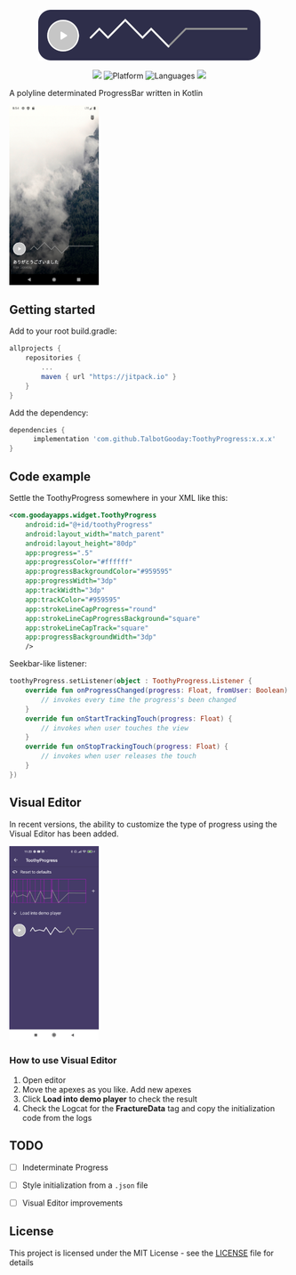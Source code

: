 <a href="https://helpcrunch.com/"><p align="center"><img alt="flow" width="400" src="/screenshots/2.png"></p></a>

<p align=center>
<a href="https://jitpack.io/#TalbotGooday/ToothyProgress"><img src="https://jitpack.io/v/TalbotGooday/ToothyProgress.svg" /></a>
<img alt="Platform" src="https://img.shields.io/badge/platforms-Android-green.svg" />
<img alt="Languages" src="https://img.shields.io/badge/languages-Kotlin-F18E33.svg" />
<a href="https://www.apache.org/licenses/LICENSE-2.0.html"><img src="http://img.shields.io/badge/license-MIT-green.svg?style=flat" /></a>
</p>

A polyline determinated ProgressBar written in Kotlin

<p><img src="/screenshots/Screenshot_1599544460.png" width=32%/></p>

## Getting started

Add to your root build.gradle:
```Groovy
allprojects {
	repositories {
	    ...
	    maven { url "https://jitpack.io" }
	}
}
```

Add the dependency:
```Groovy
dependencies {
      implementation 'com.github.TalbotGooday:ToothyProgress:x.x.x'
}
```

## Code example

Settle the ToothyProgress somewhere in your XML like this:

```xml
<com.goodayapps.widget.ToothyProgress
	android:id="@+id/toothyProgress"
	android:layout_width="match_parent"
	android:layout_height="80dp"
	app:progress=".5"
	app:progressColor="#ffffff"
	app:progressBackgroundColor="#959595"
	app:progressWidth="3dp"
	app:trackWidth="3dp"
	app:trackColor="#959595"
	app:strokeLineCapProgress="round"
	app:strokeLineCapProgressBackground="square"
	app:strokeLineCapTrack="square"
	app:progressBackgroundWidth="3dp"
	/>
```
Seekbar-like listener:
```kotlin
toothyProgress.setListener(object : ToothyProgress.Listener {
	override fun onProgressChanged(progress: Float, fromUser: Boolean) {
		// invokes every time the progress's been changed
	}
	override fun onStartTrackingTouch(progress: Float) {
		// invokes when user touches the view
	}
	override fun onStopTrackingTouch(progress: Float) {
		// invokes when user releases the touch
	}
})
```
## Visual Editor
In recent versions, the ability to customize the type of progress using the Visual Editor has been added.
<p><img src="/screenshots/3.png" width=32%/></p>

### How to use Visual Editor
1. Open editor
2. Move the apexes as you like. Add new apexes
3. Click **Load into demo player** to check the result
4. Check the Logcat for the **FractureData** tag and copy the initialization code from the logs

## TODO
- [ ] Indeterminate Progress
- [ ] Style initialization from a `.json` file
- [ ] Visual Editor improvements


## License

This project is licensed under the MIT License - see the [LICENSE](LICENSE) file for details
